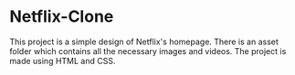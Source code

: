 # Netflix-Clone
 This project is a simple design of Netflix's homepage. There is an asset folder which contains all the necessary images and videos. The project is made using HTML and CSS.

